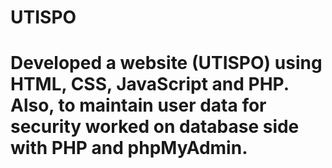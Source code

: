 # UTISPO
#	Developed a website (UTISPO) using HTML, CSS, JavaScript and PHP. Also, to maintain user data for security worked on database side with PHP and phpMyAdmin.
